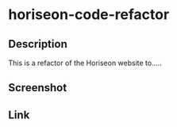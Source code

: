 # horiseon-code-refactor

## Description

This is a refactor of the Horiseon website to.....

## Screenshot

## Link